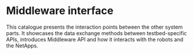 # Middleware interface

This catalogue presents the interaction points between the other system parts. It showcases the data exchange methods between testbed-specific APIs, introduces Middleware API and how it interacts with the robots and the NetApps. 
